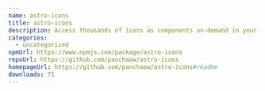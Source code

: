 ```yaml
---
name: astro-icons
title: astro-icons
description: Access thousands of icons as components on-demand in your astro projects.
categories:
  - uncategorized
npmUrl: https://www.npmjs.com/package/astro-icons
repoUrl: https://github.com/panchaow/astro-icons
homepageUrl: https://github.com/panchaow/astro-icons#readme
downloads: 71
---
```

